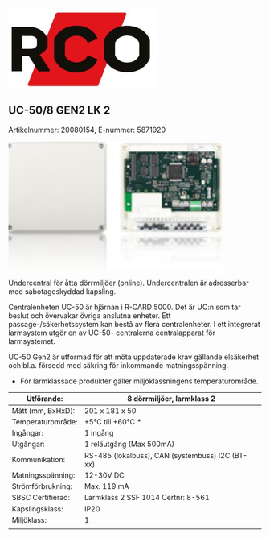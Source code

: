 ![](_page_0_Picture_0.jpeg)

## UC-50/8 GEN2 LK 2

Artikelnummer: 20080154, E-nummer: 5871920

![](_page_0_Picture_3.jpeg)

Undercentral för åtta dörrmiljöer (online). Undercentralen är adresserbar med sabotageskyddad kapsling.

Centralenheten UC-50 är hjärnan i R-CARD 5000. Det är UC:n som tar beslut och övervakar övriga anslutna enheter. Ett passage-/säkerhetssystem kan bestå av flera centralenheter. I ett integrerat larmsystem utgör en av UC-50- centralerna centralapparat för larmsystemet.

UC-50 Gen2 är utformad för att möta uppdaterade krav gällande elsäkerhet och bl.a. försedd med säkring för inkommande matningsspänning.

* För larmklassade produkter gäller miljöklassningens temperaturområde.

| Utförande:        | 8 dörrmiljöer, larmklass 2                       |
|-------------------|--------------------------------------------------|
| Mått (mm, BxHxD): | 201 x 181 x 50                                   |
| Temperaturområde: | +5°C till +60°C *                                |
| Ingångar:         | 1 ingång                                         |
| Utgångar:         | 1 reläutgång (Max 500mA)                         |
| Kommunikation:    | RS-485 (lokalbuss), CAN (systembuss) I2C (BT-xx) |
| Matningsspänning: | 12-30V DC                                        |
| Strömförbrukning: | Max. 119 mA                                      |
| SBSC Certifierad: | Larmklass 2 SSF 1014 Certnr: 8-561               |
| Kapslingsklass:   | IP20                                             |
| Miljöklass:       | 1                                                |
|                   |                                                  |